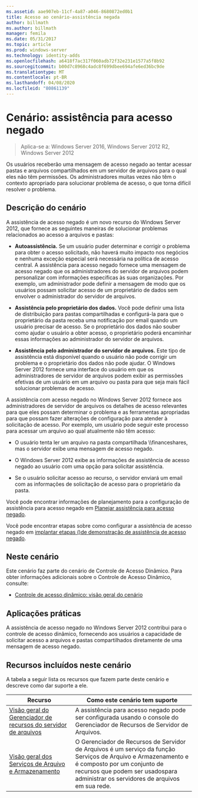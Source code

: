 ```yaml
---
ms.assetid: aae907eb-11cf-4a87-a046-8680872ed0b1
title: Acesso ao cenário-assistência negada
author: billmath
ms.author: billmath
manager: femila
ms.date: 05/31/2017
ms.topic: article
ms.prod: windows-server
ms.technology: identity-adds
ms.openlocfilehash: a6418f7ac317f060adb72f32e231e1577a5f8b92
ms.sourcegitcommit: b00d7c8968c4adc8f699dbee694afe6ed36bc9de
ms.translationtype: MT
ms.contentlocale: pt-BR
ms.lasthandoff: 04/08/2020
ms.locfileid: "80861139"
---
```

# <a name="scenario-access-denied-assistance"></a>Cenário: assistência para acesso negado

>Aplica-se a: Windows Server 2016, Windows Server 2012 R2, Windows Server 2012

Os usuários receberão uma mensagem de acesso negado ao tentar acessar pastas e arquivos compartilhados em um servidor de arquivos para o qual eles não têm permissões. Os administradores muitas vezes não têm o contexto apropriado para solucionar problema de acesso, o que torna difícil resolver o problema.  
  
## <a name="scenario-description"></a>Descrição do cenário  
A assistência de acesso negado é um novo recurso do Windows Server 2012, que fornece as seguintes maneiras de solucionar problemas relacionados ao acesso a arquivos e pastas:  
  
-   **Autoassistência.** Se um usuário puder determinar e corrigir o problema para obter o acesso solicitado, não haverá muito impacto nos negócios e nenhuma exceção especial será necessária na política de acesso central. A assistência para acesso negado fornece uma mensagem de acesso negado que os administradores do servidor de arquivos podem personalizar com informações específicas às suas organizações. Por exemplo, um administrador pode definir a mensagem de modo que os usuários possam solicitar acesso de um proprietário de dados sem envolver o administrador do servidor de arquivos.  
  
-   **Assistência pelo proprietário dos dados.** Você pode definir uma lista de distribuição para pastas compartilhadas e configurá-la para que o proprietário da pasta receba uma notificação por email quando um usuário precisar de acesso. Se o proprietário dos dados não souber como ajudar o usuário a obter acesso, o proprietário poderá encaminhar essas informações ao administrador do servidor de arquivos.  
  
-   **Assistência pelo administrador do servidor de arquivos.** Este tipo de assistência está disponível quando o usuário não pode corrigir um problema e o proprietário dos dados não pode ajudar.  O Windows Server 2012 fornece uma interface do usuário em que os administradores de servidor de arquivos podem exibir as permissões efetivas de um usuário em um arquivo ou pasta para que seja mais fácil solucionar problemas de acesso.  
  
A assistência com acesso negado no Windows Server 2012 fornece aos administradores de servidor de arquivos os detalhes de acesso relevantes para que eles possam determinar o problema e as ferramentas apropriadas para que possam fazer alterações de configuração para atender à solicitação de acesso. Por exemplo, um usuário pode seguir este processo para acessar um arquivo ao qual atualmente não têm acesso:  
  
-   O usuário tenta ler um arquivo na pasta compartilhada \\\financeshares, mas o servidor exibe uma mensagem de acesso negado.  
  
-    O Windows Server 2012 exibe as informações de assistência de acesso negado ao usuário com uma opção para solicitar assistência.  
  
-   Se o usuário solicitar acesso ao recurso, o servidor enviará um email com as informações de solicitação de acesso para o proprietário da pasta.  
  
Você pode encontrar informações de planejamento para a configuração de assistência para acesso negado em [Planejar assistência para acesso negado](assetId:///b169f0a4-8b97-4da8-ae4a-c8f1986d19e1).  
  
Você pode encontrar etapas sobre como configurar a assistência de acesso negado em [implantar etapas &#40;&#41;de demonstração de assistência de acesso negado](Deploy-Access-Denied-Assistance--Demonstration-Steps-.md).  
  
## <a name="in-this-scenario"></a>Neste cenário  
Este cenário faz parte do cenário de Controle de Acesso Dinâmico. Para obter informações adicionais sobre o Controle de Acesso Dinâmico, consulte:  
  
-   [Controle de acesso dinâmico: visão geral do cenário](Dynamic-Access-Control--Scenario-Overview.md)  
  
## <a name="practical-applications"></a>Aplicações práticas  
A assistência de acesso negado no Windows Server 2012 contribui para o controle de acesso dinâmico, fornecendo aos usuários a capacidade de solicitar acesso a arquivos e pastas compartilhados diretamente de uma mensagem de acesso negado.  
  
## <a name="features-included-in-this-scenario"></a><a name="BKMK_NEW"></a>Recursos incluídos neste cenário  
A tabela a seguir lista os recursos que fazem parte deste cenário e descreve como dar suporte a ele.  
  
|Recurso|Como este cenário tem suporte|  
|-----------|---------------------------------|  
|[Visão geral do Gerenciador de recursos do servidor de arquivos](https://technet.microsoft.com/library/hh831701.aspx)|A assistência para acesso negado pode ser configurada usando o console do Gerenciador de Recursos de Servidor de Arquivos.|  
|[Visão geral dos Serviços de Arquivo e Armazenamento](https://technet.microsoft.com/library/hh831487.aspx)|O Gerenciador de Recursos de Servidor de Arquivos é um serviço da função Serviços de Arquivo e Armazenamento e é composto por um conjunto de recursos que podem ser usados​para administrar os servidores de arquivos em sua rede.|  
  


